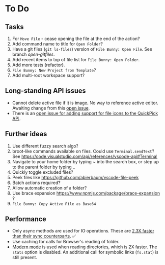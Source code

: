 # To Do

## Tasks

1. For `Move File` - cease opening the file at the end of the action?
1. Add command name to title for `Open Folder`?
1. Have a git files (`git ls-files`) version of `File Bunny: Open File`. See branch *open-gitfiles*.
1. Add recent items to top of file list for `File Bunny: Open Folder`.
1. Add more tests (refactor).
1. `File Bunny: New Project from Template`?
1. Add multi-root workspace support?

## Long-standing API issues

- Cannot delete active file if it is image. No way to reference active editor. Awaiting change from this [open issue](https://github.com/microsoft/vscode/issues/15178).
- There is an [open issue for adding support for file icons to the QuickPick API](https://github.com/microsoft/vscode/issues/59826).

## Further ideas

1. Use different fuzzy search algo?
1. broot-like commands available on files. Could use `Terminal.sendText`? See <https://code.visualstudio.com/api/references/vscode-api#Terminal>
1. Navigate to your home folder by typing ~ into the search box, or step up to the parent folder by typing ..
1. Quickly toggle excluded files?
1. Peek files like <https://github.com/abierbaum/vscode-file-peek>
1. Batch actions required?
1. Allow automatic creation of a folder?
1. Use brace expansion <https://www.npmjs.com/package/brace-expansion> ?
1. `File Bunny: Copy Active File as Base64`

## Performance

- Only async methods are used for IO operations. These are [2.3X faster than their sync counterparts](https://jinoantony.com/blog/async-vs-sync-nodejs-a-simple-benchmark). ✅
- Use caching for calls for Browser's reading of folder.
- [Modern mode](https://github.com/nodelib/nodelib/blob/master/packages/fs/fs.scandir/README.md#old-and-modern-mode) is used when reading directories, which is 2X faster. The `stats` option is disabled. An additional call for symbolic links (`fs.stat`) is still present.
